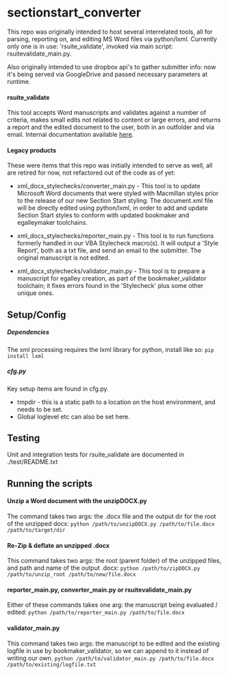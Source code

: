 # sectionstart_converter
This repo was originally intended to host several interrelated tools, all for parsing, reporting on, and editing MS Word files via python/lxml.
Currently only one is in use: 'rsuite_validate', invoked via main script: rsuitevalidate_main.py.

Also originally intended to use dropbox api's to gather submitter info: now it's being served via GoogleDrive and passed necessary parameters at runtime.

#### rsuite_validate
This tool accepts Word manuscripts and validates against a number of criteria, makes small edits not related to content or large errors, and returns a report and the edited document to the user, both in an outfolder and via email.
Internal documentation available [here](https://confluence.macmillan.com/display/RSUITE/RSuite+Validation).


#### Legacy products
These were items that this repo was initially intended to serve as well, all are retired for now, not refactored out of the code as of yet:

* xml_docx_stylechecks/converter_main.py -
This tool is to update Microsoft Word documents that were styled with Macmillan styles prior to the release of our new Section Start styling.
The document.xml file will be directly edited using python/lxml, in order to add and update Section Start styles to conform with updated bookmaker and egalleymaker toolchains.

* xml_docx_stylechecks/reporter_main.py -
This tool is to run functions formerly handled in our VBA Stylecheck macro(s). It will output a 'Style Report', both as a txt file, and send an email to the submitter. The original manuscript is not edited.

* xml_docx_stylechecks/validator_main.py -
This tool is to prepare a manuscript for egalley creation, as part of the bookmaker_validator toolchain; it fixes errors found in the 'Stylecheck' plus some other unique ones.


## Setup/Config

##### Dependencies
The xml processing requires the lxml library for python, install like so:
`pip install lxml`

##### cfg.py
Key setup items are found in cfg.py.
* tmpdir - this is a static path to a location on the host environment, and needs to be set.
* Global loglevel etc can also be set here.

## Testing
Unit and integration tests for rsuite_validate are documented in ./test/README.txt

## Running the scripts

#### Unzip a Word document with the unzipDOCX.py
The command takes two args: the .docx file and the output dir for the root of the unzipped docx:
`python /path/to/unzipDOCX.py /path/to/file.docx /path/to/target/dir`

#### Re-Zip & deflate an unzipped .docx
This command takes two args: the root (parent folder) of the unzipped files, and path and name of the output .docx:
`python /path/to/zipDOCX.py /path/to/unzip_root /path/to/new/file.docx`

#### reporter_main.py, converter_main.py or rsuitevalidate_main.py
Either of these commands takes one arg: the manuscript being evaluated / edited:
`python /path/to/reporter_main.py /path/to/file.docx`

#### validator_main.py
This command takes two args: the manuscript to be edited and the existing logfile in use by bookmaker_validator, so we can append to it instead of writing our own.
`python /path/to/validator_main.py /path/to/file.docx /path/to/existing/logfile.txt`
